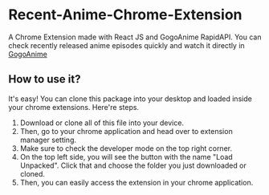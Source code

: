 # Recent-Anime-Chrome-Extension

  A Chrome Extension made with React JS and GogoAnime RapidAPI. 
  You can check recently released anime episodes quickly and watch it directly in [GogoAnime](https://gogoanime.tel/)

## How to use it?

  It's easy! You can clone this package into your desktop and loaded inside your chrome extensions. Here're steps.
  1. Download or clone all of this file into your device.
  2. Then, go to your chrome application and head over to extension manager setting.
  3. Make sure to check the developer mode on the top right corner.
  4. On the top left side, you will see the button with the name "Load Unpacked". Click that and choose the folder you just downloaded or cloned.
  5. Then, you can easily access the extension in your chrome application.
